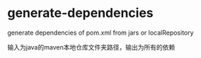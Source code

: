 # generate-dependencies
generate dependencies of pom.xml from jars or localRepository 

输入为java的maven本地仓库文件夹路径，输出为所有的依赖

